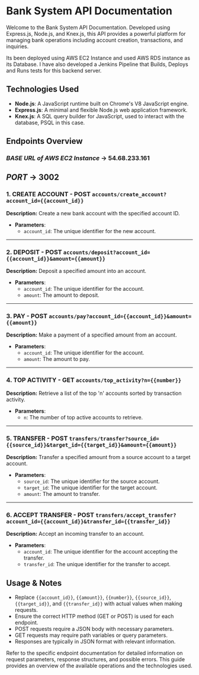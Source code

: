 # Bank System API Documentation

Welcome to the Bank System API Documentation. Developed using Express.js, Node.js, and Knex.js, this API provides a powerful platform for managing bank operations including account creation, transactions, and inquiries.

Its been deployed using AWS EC2 Instance and used AWS RDS instance as its Database. I have also developed a Jenkins Pipeline that Builds, Deploys and Runs tests for this backend server.

## Technologies Used

- **Node.js**: A JavaScript runtime built on Chrome's V8 JavaScript engine.
- **Express.js**: A minimal and flexible Node.js web application framework.
- **Knex.js**: A SQL query builder for JavaScript, used to interact with the database, PSQL in this case.

## Endpoints Overview

### *BASE URL of AWS EC2 Instance*</u> -> **54.68.233.161**
## *PORT* -> **3002**

### 1. CREATE ACCOUNT - POST `accounts/create_account?account_id={{account_id}}`

**Description:** Create a new bank account with the specified account ID.

- **Parameters**:
  - `account_id`: The unique identifier for the new account.

---

### 2. DEPOSIT - POST `accounts/deposit?account_id={{account_id}}&amount={{amount}}`

**Description:** Deposit a specified amount into an account.

- **Parameters**:
  - `account_id`: The unique identifier for the account.
  - `amount`: The amount to deposit.

---

### 3. PAY - POST `accounts/pay?account_id={{account_id}}&amount={{amount}}`

**Description:** Make a payment of a specified amount from an account.

- **Parameters**:
  - `account_id`: The unique identifier for the account.
  - `amount`: The amount to pay.

---

### 4. TOP ACTIVITY - GET `accounts/top_activity?n={{number}}`

**Description:** Retrieve a list of the top 'n' accounts sorted by transaction activity.

- **Parameters**:
  - `n`: The number of top active accounts to retrieve.

---

### 5. TRANSFER - POST `transfers/transfer?source_id={{source_id}}&target_id={{target_id}}&amount={{amount}}`

**Description:** Transfer a specified amount from a source account to a target account.

- **Parameters**:
  - `source_id`: The unique identifier for the source account.
  - `target_id`: The unique identifier for the target account.
  - `amount`: The amount to transfer.

---

### 6. ACCEPT TRANSFER - POST `transfers/accept_transfer?account_id={{account_id}}&transfer_id={{transfer_id}}`

**Description:** Accept an incoming transfer to an account.

- **Parameters**:
  - `account_id`: The unique identifier for the account accepting the transfer.
  - `transfer_id`: The unique identifier for the transfer to accept.

## Usage & Notes

- Replace `{{account_id}}`, `{{amount}}`, `{{number}}`, `{{source_id}}`, `{{target_id}}`, and `{{transfer_id}}` with actual values when making requests.
- Ensure the correct HTTP method (GET or POST) is used for each endpoint.
- POST requests require a JSON body with necessary parameters.
- GET requests may require path variables or query parameters.
- Responses are typically in JSON format with relevant information.

Refer to the specific endpoint documentation for detailed information on request parameters, response structures, and possible errors. This guide provides an overview of the available operations and the technologies used.
